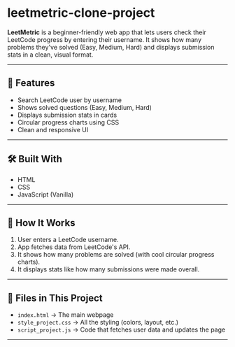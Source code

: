 # leetmetric-clone-project


**LeetMetric** is a beginner-friendly web app that lets users check their LeetCode progress by entering their username. It shows how many problems they've solved (Easy, Medium, Hard) and displays submission stats in a clean, visual format.

---

## 🚀 Features

- Search LeetCode user by username
- Shows solved questions (Easy, Medium, Hard)
- Displays submission stats in cards
- Circular progress charts using CSS
- Clean and responsive UI

---

## 🛠️ Built With

- HTML
- CSS
- JavaScript (Vanilla)

---

## 📸 How It Works

1. User enters a LeetCode username.
2. App fetches data from LeetCode's API.
3. It shows how many problems are solved (with cool circular progress charts).
4. It displays stats like how many submissions were made overall.

---

## 📂 Files in This Project

- `index.html` → The main webpage
- `style_project.css` → All the styling (colors, layout, etc.)
- `script_project.js` → Code that fetches user data and updates the page

---


